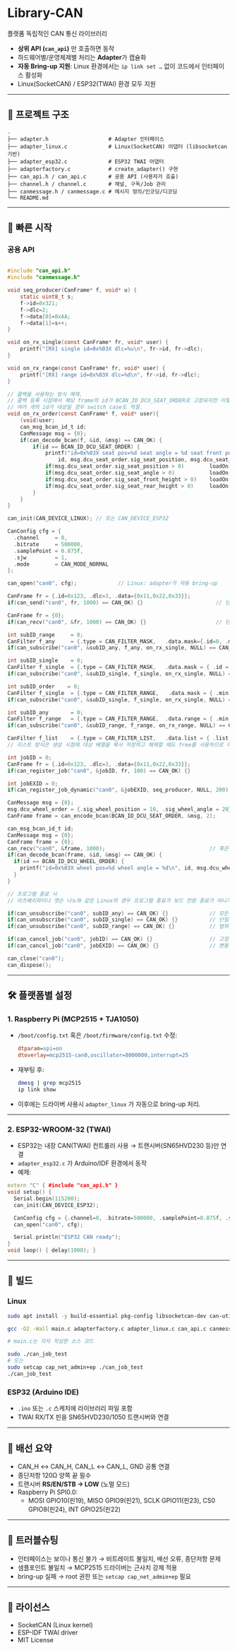 # Library-CAN

플랫폼 독립적인 CAN 통신 라이브러리  

- **상위 API (`can_api`)** 만 호출하면 동작
- 하드웨어별/운영체제별 처리는 **Adapter**가 캡슐화
- **자동 Bring-up 지원**: Linux 환경에서는 `ip link set …` 없이 코드에서 인터페이스 활성화
- Linux(SocketCAN) / ESP32(TWAI) 환경 모두 지원

---

## 📂 프로젝트 구조

```
.
├── adapter.h                   # Adapter 인터페이스
├── adapter_linux.c             # Linux(SocketCAN) 어댑터 (libsocketcan 기반)
├── adapter_esp32.c             # ESP32 TWAI 어댑터
├── adapterfactory.c            # create_adapter() 구현
├── can_api.h / can_api.c       # 공용 API (사용자가 호출)
├── channel.h / channel.c       # 채널, 구독/Job 관리
├── canmessage.h / canmessage.c # 메시지 정의/인코딩/디코딩
└── README.md
```

---

## 🚀 빠른 시작

### 공용 API

```c

#include "can_api.h"
#include "canmessage.h"

void seq_producer(CanFrame* f, void* u) { 
    static uint8_t s; 
    f->id=0x321; 
    f->dlc=2; 
    f->data[0]=0xAA; 
    f->data[1]=s++; 
}

void on_rx_single(const CanFrame* fr, void* user) {
    printf("[RX] single id=0x%03X dlc=%u\n", fr->id, fr->dlc);
}

void on_rx_range(const CanFrame* fr, void* user) {
    printf("[RX] range id=0x%03X dlc=%d\n", fr->id, fr->dlc);
}

// 콜백을 사용하는 방식 예제.
// 콜백 등록 시점에서 해당 frame의 id가 BCAN_ID_DCU_SEAT_ORDER로 고정되지만 이렇게 사용하는 것이 안전.
// 여러 개의 id가 대상일 경우 switch case도 적절.
void on_rx_order(const CanFrame* f, void* user){
    (void)user;
    can_msg_bcan_id_t id;
    CanMessage msg = {0};
    if(can_decode_bcan(f, &id, &msg) == CAN_OK) {
        if(id == BCAN_ID_DCU_SEAT_ORDER) {
            printf("id=0x%03X seat pos=%d seat angle = %d seat front pos = %d seat rear pos = %d\n", 
                id, msg.dcu_seat_order.sig_seat_position, msg.dcu_seat_order.sig_seat_angle, msg.dcu_seat_order.sig_seat_front_height, msg.dcu_seat_order.sig_seat_rear_height);
            if(msg.dcu_seat_order.sig_seat_position > 0)        loadOn(0); else loadOff(0);
            if(msg.dcu_seat_order.sig_seat_angle > 0)           loadOn(1); else loadOff(1);
            if(msg.dcu_seat_order.sig_seat_front_height > 0)    loadOn(2); else loadOff(2);
            if(msg.dcu_seat_order.sig_seat_rear_height > 0)     loadOn(3); else loadOff(3);
        }   
    }
}

can_init(CAN_DEVICE_LINUX); // 또는 CAN_DEVICE_ESP32

CanConfig cfg = {
  .channel     = 0,
  .bitrate     = 500000,
  .samplePoint = 0.875f,
  .sjw         = 1,
  .mode        = CAN_MODE_NORMAL
};

can_open("can0", cfg);             // Linux: adapter가 자동 bring-up

CanFrame fr = {.id=0x123, .dlc=3, .data={0x11,0x22,0x33}};
if(can_send("can0", fr, 1000) == CAN_OK) {}                       // 단일 메시지 쓰기 (timeout은 ms단위)

CanFrame fr = {0};
if(can_recv("can0", &fr, 1000) == CAN_OK) {}                      // 단일 메시지 읽어오기 (timeout 시 CAN_ERR_TIMEOUT) 되긴 하는데 가능한 한 콜백 씁시다.

int subID_range     = 0;
CanFilter f_any     = {.type = CAN_FILTER_MASK,   .data.mask={.id=0, .mask=0}};                   // 모든 메시지를 통과하는 필터
if(can_subscribe("can0", &subID_any, f_any, on_rx_single, NULL) == CAN_OK) {}                     // 모든 메시지에 대해서 콜백 등록

int subID_single    = 0;
CanFilter f_single  = {.type = CAN_FILTER_MASK,   .data.mask = { .id = 0x001, .mask = 0x7FF }};   // 정확히 0x001만 허용
if(can_subscribe("can0", &subID_single, f_single, on_rx_single, NULL) == CAN_OK) {}               // 단일 메시지에 대해서 콜백 등록

int subID_order    = 0;
CanFilter f_single  = {.type = CAN_FILTER_RANGE,   .data.mask = { .min = BCAN_ID_DCU_SEAT_ORDER, .max = BCAN_ID_DCU_WHEEL_ORDER }}; // 1 ~ 3으로 정의해놔서 이런식으로도 가능
if(can_subscribe("can0", &subID_single, f_single, on_rx_single, NULL) == CAN_OK) {}               // 단일 메시지에 대해서 콜백 등록

int subID_any       = 0;
CanFilter f_range   = {.type = CAN_FILTER_RANGE,  .data.range = { .min = 0x001, .max = 0x004 }};  // 0x001 ~ 0x004 허용
if(can_subscribe("can0", &subID_range, f_range, on_rx_range, NULL) == CAN_OK) {}                  // 범위 메시지에 대해서 콜백 등록

CanFilter f_list    = {.type = CAN_FILTER_LIST,   .data.list = { .list = (uint32_t[]){ 0x001, 0x005, 0x123, 0x321 }, .count = 4 }};
// 리스트 방식은 생성 시점에 대상 배열을 복사 저장하고 해제할 때도 free를 사용하므로 이렇게 사용할 수 있다

int jobID = 0;
CanFrame fr = {.id=0x123, .dlc=3, .data={0x11,0x22,0x33}};
if(can_register_job("can0", &jobID, fr, 100) == CAN_OK) {}                                       // 100ms 주기 송신 (고정된 값)

int jobEXID = 0;
if(can_register_job_dynamic("can0", &jobEXID, seq_producer, NULL, 200) == CAN_OK) {}             // 200ms 주기 송신, 송신할 때 seq_producer를 호출하여 frame의 값을 결정

CanMessage msg = {0};
msg.dcu_wheel_order = {.sig_wheel_position = 10, .sig_wheel_angle = 20};
CanFrame frame = can_encode_bcan(BCAN_ID_DCU_SEAT_ORDER, &msg, 2);                                 // CanMessage를 이용해 frame build

can_msg_bcan_id_t id;
CanMessage msg = {0};
CanFrame frame = {0};
can_recv("can0", &frame, 1000);                                 // 혹은 다른 방식으로 frame을 받아왔을 때
if(can_decode_bcan(frame, &id, &msg) == CAN_OK) {
  if(id == BCAN_ID_DCU_WHEEL_ORDER) {
    printf("id=0x%03X wheel pos=%d wheel angle = %d\n", id, msg.dcu_wheel_order.sig_wheel_position, msg.dcu_wheel_order.sig_wheel_angle);
  }
}

// 프로그램 종료 시
// 라즈베리파이나 젯슨 나노와 같은 Linux의 경우 프로그램 종료가 보드 전원 종료가 아니기 때문에 반드시 할당된 자원을 해제해 주어야 합니다.

if(can_unsubscribe("can0", subID_any) == CAN_OK) {}             // 모든 메시지 콜백 등록 해제
if(can_unsubscribe("can0", subID_single) == CAN_OK) {}          // 단일 메시지 콜백 등록 해제
if(can_unsubscribe("can0", subID_range) == CAN_OK) {}           // 범위 메시지 콜백 등록 해제

if(can_cancel_job("can0", jobID) == CAN_OK) {}                  // 고정 메시지 주기 송신 작업 해제
if(can_cancel_job("can0", jobEXID) == CAN_OK) {}                // 변동 메시지 주기 송신 작업 해제

can_close("can0");
can_dispose();

```

---

## 🛠️ 플랫폼별 설정

### 1. Raspberry Pi (MCP2515 + TJA1050)

- `/boot/config.txt` 혹은 `/boot/firmware/config.txt` 수정:
  ```ini
  dtparam=spi=on
  dtoverlay=mcp2515-can0,oscillator=8000000,interrupt=25
  ```
- 재부팅 후:
  ```bash
  dmesg | grep mcp2515
  ip link show
  ```
- 이후에는 드라이버 사용시 `adapter_linux` 가 자동으로 bring-up 처리.

---

### 2. ESP32-WROOM-32 (TWAI)

- ESP32는 내장 CAN(TWAI) 컨트롤러 사용 → 트랜시버(SN65HVD230 등)만 연결
- `adapter_esp32.c` 가 Arduino/IDF 환경에서 동작
- 예제:

```cpp
extern "C" { #include "can_api.h" }
void setup() {
  Serial.begin(115200);
  can_init(CAN_DEVICE_ESP32);

  CanConfig cfg = {.channel=0, .bitrate=500000, .samplePoint=0.875f, .sjw=1, .mode=CAN_MODE_NORMAL};
  can_open("can0", cfg);

  Serial.println("ESP32 CAN ready");
}
void loop() { delay(1000); }
```

---

## 🧰 빌드

### Linux
```bash
sudo apt install -y build-essential pkg-config libsocketcan-dev can-utils

gcc -O2 -Wall main.c adapterfactory.c adapter_linux.c can_api.c canmessage.c channel.c -lsocketcan -lpthread -o can_job_test

# main.c는 각자 작성한 소스 코드

sudo ./can_job_test
# 또는
sudo setcap cap_net_admin+ep ./can_job_test
./can_job_test
```

### ESP32 (Arduino IDE)

- `.ino` 또는 `.c` 스케치에 라이브러리 파일 포함
- TWAI RX/TX 핀을 SN65HVD230/1050 트랜시버와 연결

---

## 📡 배선 요약

- CAN_H ↔ CAN_H, CAN_L ↔ CAN_L, GND 공통 연결
- 종단저항 120Ω 양쪽 끝 필수
- 트랜시버 **RS/EN/STB → LOW** (노멀 모드)
- Raspberry Pi SPI0.0:
  - MOSI GPIO10(핀19), MISO GPIO9(핀21), SCLK GPIO11(핀23), CS0 GPIO8(핀24), INT GPIO25(핀22)

---

## 🔎 트러블슈팅

- 인터페이스는 보이나 통신 불가 → 비트레이트 불일치, 배선 오류, 종단저항 문제
- 샘플포인트 불일치 → MCP2515 드라이버는 근사치 강제 적용
- bring-up 실패 → root 권한 또는 `setcap cap_net_admin+ep` 필요

---

## 📜 라이선스

- SocketCAN (Linux kernel)
- ESP-IDF TWAI driver
- MIT License
